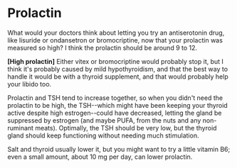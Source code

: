 # Prolactin

What would your doctors think about letting you try an antiserotonin drug, like lisuride or ondansetron or bromocriptine, now that your prolactin was measured so high? I think the prolactin should be around 9 to 12.

**[High prolactin]**
Either vitex or bromocriptine would probably stop it, but I think it's probably caused by mild hypothyroidism, and that the best way to handle it would be with a thyroid supplement, and that would probably help your libido too.

Prolactin and TSH tend to increase together, so when you didn't need the prolactin to be high, the TSH--which might have been keeping your thyroid active despite high estrogen--could have decreased, letting the gland be suppressed by estrogen (and maybe PUFA, from the nuts and any non-ruminant meats). Optimally, the TSH should be very low, but the thyroid gland should keep functioning without needing much stimulation.

Salt and thyroid usually lower it, but you might want to try a little vitamin B6; even a small amount, about 10 mg per day, can lower prolactin.
